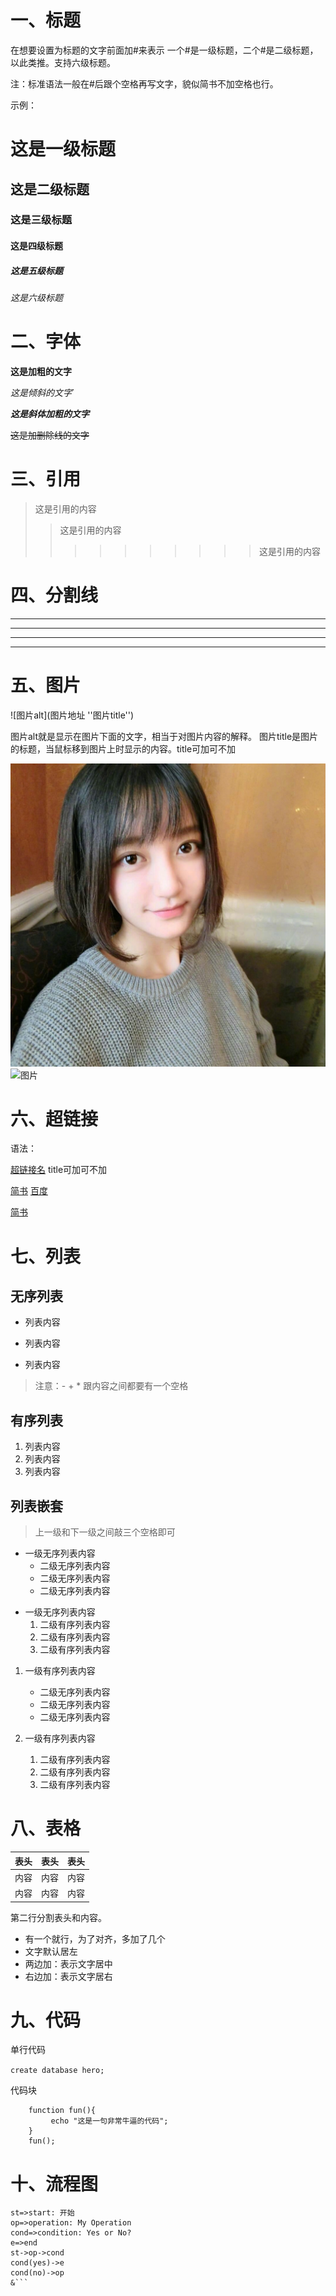 # 一、标题
在想要设置为标题的文字前面加#来表示
一个#是一级标题，二个#是二级标题，以此类推。支持六级标题。

注：标准语法一般在#后跟个空格再写文字，貌似简书不加空格也行。

示例：

# 这是一级标题
## 这是二级标题
### 这是三级标题
#### 这是四级标题
##### 这是五级标题
###### 这是六级标题

# 二、字体

**这是加粗的文字**

*这是倾斜的文字*`

***这是斜体加粗的文字***

~~这是加删除线的文字~~


# 三、引用

>这是引用的内容
>>这是引用的内容
>>>>>>>>>> 这是引用的内容



# 四、分割线

---
----
***
*****


# 五、图片


![图片alt](图片地址 ''图片title'')

图片alt就是显示在图片下面的文字，相当于对图片内容的解释。
图片title是图片的标题，当鼠标移到图片上时显示的内容。title可加可不加


![图片]( Pillow\test.jpg "图片")
![图片]( https://edu-image.nosdn.127.net/02d42dd9-356c-40d9-a8f5-3a9baf69efbf.jpg?imageView&quality=100&crop=0_0_1080_607&thumbnail=450y250 "图片")


# 六、超链接
语法：

[超链接名](超链接地址 "超链接title")
title可加可不加


[简书](http://jianshu.com)
[百度](http://baidu.com)





<a href="https://www.jianshu.com/u/1f5ac0cf6a8b" target="_blank">简书</a>

# 七、列表

## 无序列表

- 列表内容
+ 列表内容
* 列表内容

> 注意：- + * 跟内容之间都要有一个空格

## 有序列表

1. 列表内容
2. 列表内容
3. 列表内容

## 列表嵌套
> 上一级和下一级之间敲三个空格即可

+ 一级无序列表内容
   + 二级无序列表内容
   + 二级无序列表内容
   + 二级无序列表内容

- 一级无序列表内容
   1. 二级有序列表内容
   2. 二级有序列表内容
   3. 二级有序列表内容

1. 一级有序列表内容

   * 二级无序列表内容
   * 二级无序列表内容
   * 二级无序列表内容

1. 一级有序列表内容
   1. 二级有序列表内容
   1. 二级有序列表内容
   1. 二级有序列表内容

# 八、表格

表头|表头|表头
---|:--:|---:
内容|内容|内容
内容|内容|内容

第二行分割表头和内容。
- 有一个就行，为了对齐，多加了几个
- 文字默认居左
- 两边加：表示文字居中
- 右边加：表示文字居右

# 九、代码



单行代码

`create database hero;`

代码块

```
    function fun(){
         echo "这是一句非常牛逼的代码";
    }
    fun();
```


# 十、流程图

```flow
st=>start: 开始
op=>operation: My Operation
cond=>condition: Yes or No?
e=>end
st->op->cond
cond(yes)->e
cond(no)->op
&```
